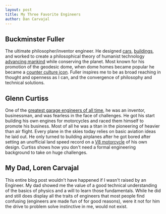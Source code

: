 ```yaml
---
layout: post
title: My Three Favorite Engineers
author: Dan Carvajal
---
```

## Buckminster Fuller
The ultimate philosopher/inventor engineer. He designed [cars](https://en.wikipedia.org/wiki/Dymaxion_car), [buildings](https://en.wikipedia.org/wiki/Montreal_Biosph%C3%A8re), and worked to create a philosophical theory of humanist technology [advancing mankind](http://www.newyorker.com/magazine/2008/06/09/dymaxion-man) while conserving the planet. Most known for his promotion of the geodesic dome, when dome homes became popular he became a [counter culture icon](http://www.curbed.com/2016/5/11/11645002/buckminster-fuller-back-to-the-land-dome-homes). Fuller inspires me to be as broad reaching in thought and openness as I can, and the convergence of philosophy and technical solutions.

## Glenn Curtiss
One of the [greatest garage engineers of all time](https://en.wikipedia.org/wiki/Glenn_Curtiss), he was an inventor, businessman, and was fearless in the face of challenges. He got his start building his own engines for motorcycles and raced them himself to promote his business. Most of all he was a titan in the pioneering of heavier than air flight. Every plane in the skies today relies on basic aviation ideas he laid out. He only turned to building airplanes after he got bored after setting an unofficial land speed record on a [V8 motorcycle](https://en.wikipedia.org/wiki/Glenn_Curtiss#/media/File:Glenn_Curtiss_on_his_V-8_motorcycle,_Ormond_Beach,_Florida_1907.jpg) of his own design. Curtiss shows how you don't need a formal engineering background to take on huge challenges.

## My Dad, Loren Carvajal
This entire blog post wouldn't have happened if I wasn't raised by an Engineer. My dad showed me the value of a good technical understanding of the basics of physics and a will to learn those fundamentals. While he did and still does display all the traits of engineers that most people find confusing (engineers are made fun of for good reasons), were it not for him the drive to problem solve instinctive in me, would not exist.
